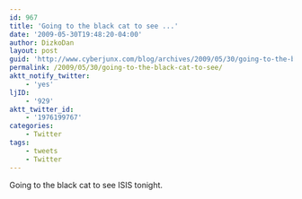 ```yaml
---
id: 967
title: 'Going to the black cat to see ...'
date: '2009-05-30T19:48:20-04:00'
author: DizkoDan
layout: post
guid: 'http://www.cyberjunx.com/blog/archives/2009/05/30/going-to-the-black-cat-to-see/'
permalink: /2009/05/30/going-to-the-black-cat-to-see/
aktt_notify_twitter:
    - 'yes'
ljID:
    - '929'
aktt_twitter_id:
    - '1976199767'
categories:
    - Twitter
tags:
    - tweets
    - Twitter
---
```


Going to the black cat to see ISIS tonight.